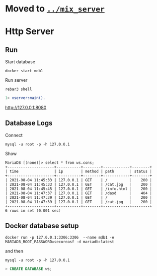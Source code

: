 # Moved to [`../mix_server`](https://github.com/fumycat/erlang-begin/tree/master/mix_server)

# Http Server

## Run

Start database

    docker start mdb1

Run server

    rebar3 shell

```erlang
1> xserver:main().
```

<http://127.0.0.1:8080>


## Database Logs

Connect

    mysql -u root -p -h 127.0.0.1

Show

    MariaDB [(none)]> select * from ws.cons;
    +---------------------+-----------+--------+------------+--------+
    | time                | ip        | method | path       | status |
    +---------------------+-----------+--------+------------+--------+
    | 2021-08-04 11:45:33 | 127.0.0.1 | GET    | /          |    200 |
    | 2021-08-04 11:45:33 | 127.0.0.1 | GET    | /cat.jpg   |    200 |
    | 2021-08-04 11:45:45 | 127.0.0.1 | GET    | /info.html |    200 |
    | 2021-08-04 11:47:37 | 127.0.0.1 | GET    | /dasd      |    404 |
    | 2021-08-04 11:47:39 | 127.0.0.1 | GET    | /          |    200 |
    | 2021-08-04 11:47:39 | 127.0.0.1 | GET    | /cat.jpg   |    200 |
    +---------------------+-----------+--------+------------+--------+
    6 rows in set (0.001 sec)

## Docker database setup

    docker run -p 127.0.0.1:3306:3306  --name mdb1 -e MARIADB_ROOT_PASSWORD=secureasf -d mariadb:latest

and then

    mysql -u root -p -h 127.0.0.1
    
```sql
> CREATE DATABASE ws;
```

